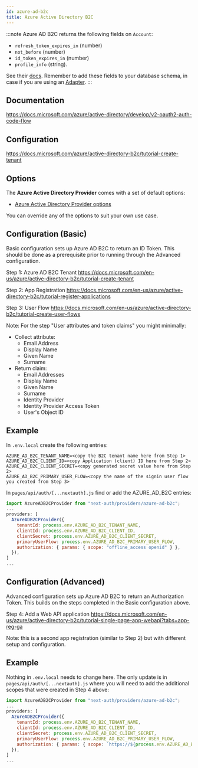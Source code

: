 ```yaml
---
id: azure-ad-b2c
title: Azure Active Directory B2C
---
```


:::note
Azure AD B2C returns the following fields on `Account`:

- `refresh_token_expires_in` (number)
- `not_before` (number)
- `id_token_expires_in` (number)
- `profile_info` (string).

See their [docs](https://docs.microsoft.com/en-us/azure/active-directory-b2c/access-tokens). Remember to add these fields to your database schema, in case if you are using an [Adapter](https://authjs.dev/reference/adapters).
:::

## Documentation

https://docs.microsoft.com/azure/active-directory/develop/v2-oauth2-auth-code-flow

## Configuration

https://docs.microsoft.com/azure/active-directory-b2c/tutorial-create-tenant

## Options

The **Azure Active Directory Provider** comes with a set of default options:

- [Azure Active Directory Provider options](https://github.com/nextauthjs/next-auth/blob/v4/packages/next-auth/src/providers/azure-ad-b2c.ts)

You can override any of the options to suit your own use case.

## Configuration (Basic)

Basic configuration sets up Azure AD B2C to return an ID Token. This should be done as a prerequisite prior to running through the Advanced configuration.

Step 1: Azure AD B2C Tenant
https://docs.microsoft.com/en-us/azure/active-directory-b2c/tutorial-create-tenant

Step 2: App Registration
https://docs.microsoft.com/en-us/azure/active-directory-b2c/tutorial-register-applications

Step 3: User Flow
https://docs.microsoft.com/en-us/azure/active-directory-b2c/tutorial-create-user-flows

Note: For the step "User attributes and token claims" you might minimally:

- Collect attribute:
  - Email Address
  - Display Name
  - Given Name
  - Surname
- Return claim:
  - Email Addresses
  - Display Name
  - Given Name
  - Surname
  - Identity Provider
  - Identity Provider Access Token
  - User's Object ID

## Example

In `.env.local` create the following entries:

```
AZURE_AD_B2C_TENANT_NAME=<copy the B2C tenant name here from Step 1>
AZURE_AD_B2C_CLIENT_ID=<copy Application (client) ID here from Step 2>
AZURE_AD_B2C_CLIENT_SECRET=<copy generated secret value here from Step 2>
AZURE_AD_B2C_PRIMARY_USER_FLOW=<copy the name of the signin user flow you created from Step 3>
```

In `pages/api/auth/[...nextauth].js` find or add the AZURE_AD_B2C entries:

```js
import AzureADB2CProvider from "next-auth/providers/azure-ad-b2c";
...
providers: [
  AzureADB2CProvider({
    tenantId: process.env.AZURE_AD_B2C_TENANT_NAME,
    clientId: process.env.AZURE_AD_B2C_CLIENT_ID,
    clientSecret: process.env.AZURE_AD_B2C_CLIENT_SECRET,
    primaryUserFlow: process.env.AZURE_AD_B2C_PRIMARY_USER_FLOW,
    authorization: { params: { scope: "offline_access openid" } },
  }),
]
...
```

## Configuration (Advanced)

Advanced configuration sets up Azure AD B2C to return an Authorization Token. This builds on the steps completed in the Basic configuration above.

Step 4: Add a Web API application
https://docs.microsoft.com/en-us/azure/active-directory-b2c/tutorial-single-page-app-webapi?tabs=app-reg-ga

Note: this is a second app registration (similar to Step 2) but with different setup and configuration.

## Example

Nothing in `.env.local` needs to change here. The only update is in `pages/api/auth/[...nextauth].js` where you will need to add the additional scopes that were created in Step 4 above:

```js
import AzureADB2CProvider from "next-auth/providers/azure-ad-b2c";
...
providers: [
  AzureADB2CProvider({
    tenantId: process.env.AZURE_AD_B2C_TENANT_NAME,
    clientId: process.env.AZURE_AD_B2C_CLIENT_ID,
    clientSecret: process.env.AZURE_AD_B2C_CLIENT_SECRET,
    primaryUserFlow: process.env.AZURE_AD_B2C_PRIMARY_USER_FLOW,
    authorization: { params: { scope: `https://${process.env.AZURE_AD_B2C_TENANT_NAME}.onmicrosoft.com/api/demo.read https://${process.env.AZURE_AD_B2C_TENANT_NAME}.onmicrosoft.com/api/demo.write offline_access openid` } },
  }),
]
...

```
